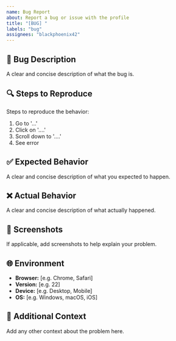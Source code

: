 ```yaml
---
name: Bug Report
about: Report a bug or issue with the profile
title: "[BUG] "
labels: "bug"
assignees: "blackphoenix42"
---
```


## 🐛 Bug Description

A clear and concise description of what the bug is.

## 🔍 Steps to Reproduce

Steps to reproduce the behavior:

1. Go to '...'
2. Click on '....'
3. Scroll down to '....'
4. See error

## ✅ Expected Behavior

A clear and concise description of what you expected to happen.

## ❌ Actual Behavior

A clear and concise description of what actually happened.

## 📱 Screenshots

If applicable, add screenshots to help explain your problem.

## 🌐 Environment

- **Browser:** [e.g. Chrome, Safari]
- **Version:** [e.g. 22]
- **Device:** [e.g. Desktop, Mobile]
- **OS:** [e.g. Windows, macOS, iOS]

## 📝 Additional Context

Add any other context about the problem here.
